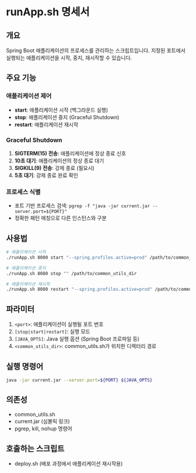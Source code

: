 # runApp.sh 명세서

## 개요
Spring Boot 애플리케이션의 프로세스를 관리하는 스크립트입니다. 지정된 포트에서 실행되는 애플리케이션을 시작, 중지, 재시작할 수 있습니다.

## 주요 기능

### 애플리케이션 제어
- **start**: 애플리케이션 시작 (백그라운드 실행)
- **stop**: 애플리케이션 중지 (Graceful Shutdown)
- **restart**: 애플리케이션 재시작

### Graceful Shutdown
1. **SIGTERM(15) 전송**: 애플리케이션에 정상 종료 신호
2. **10초 대기**: 애플리케이션의 정상 종료 대기
3. **SIGKILL(9) 전송**: 강제 종료 (필요시)
4. **5초 대기**: 강제 종료 완료 확인

### 프로세스 식별
- 포트 기반 프로세스 검색: `pgrep -f "java -jar current.jar --server.port=${PORT}"`
- 정확한 패턴 매칭으로 다른 인스턴스와 구분

## 사용법
```bash
# 애플리케이션 시작
./runApp.sh 8080 start "--spring.profiles.active=prod" /path/to/common_utils_dir

# 애플리케이션 중지
./runApp.sh 8080 stop "" /path/to/common_utils_dir

# 애플리케이션 재시작
./runApp.sh 8080 restart "--spring.profiles.active=prod" /path/to/common_utils_dir
```

## 파라미터
1. `<port>`: 애플리케이션이 실행될 포트 번호
2. `[stop|start|restart]`: 실행 모드
3. `[JAVA_OPTS]`: Java 실행 옵션 (Spring Boot 프로파일 등)
4. `<common_utils_dir>`: common_utils.sh가 위치한 디렉터리 경로

## 실행 명령어
```bash
java -jar current.jar --server.port=${PORT} ${JAVA_OPTS}
```

## 의존성
- common_utils.sh
- current.jar (심볼릭 링크)
- pgrep, kill, nohup 명령어

## 호출하는 스크립트
- deploy.sh (배포 과정에서 애플리케이션 재시작용)